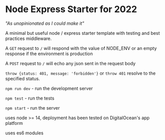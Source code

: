 # Node Express Starter for 2022

*"As unopinionated as I could make it"*

A minimal but useful node / express starter template with testing and
best practices middleware.

A `GET` request to `/` will respond with the value of NODE_ENV or an empty
response if the environment is production

A `POST` request to `/` will echo any json sent in the request body

`throw {status: 401, message: 'forbidden'}` or `throw 401` resolve to the specified status.

`npm run dev` - run the development server

`npm test` - run the tests

`npm start` - run the server

uses node >= 14, deployment has been tested on DigitalOcean's app platform

uses es6 modules